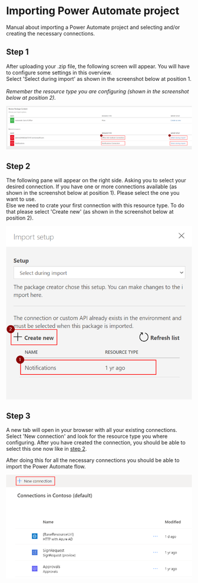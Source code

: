 # Importing Power Automate project
Manual about importing a Power Automate project and selecting and/or creating the necessary connections.

## Step 1
After uploading your .zip file, the following screen will appear.
You will have to configure some settings in this overview.<br/>
Select 'Select during import' as shown in the screenshot below at position 1.<br/>
<br/>
_Remember the resource type you are configuring (shown in the screenshot below at position 2)._

![GitHub Logo](/files/Import-SelectConnections.png)

## Step 2
The following pane will appear on the right side. Asking you to select your desired connection.
If you have one or more connections available (as shown in the screenshot below at position 1). Please select the one you want to use.<br/>
Else we need to crate your first connection with this resource type. To do that please select 'Create new' (as shown in the screenshot below at position 2).

![GitHub Logo](/files/Import-SelectConnectionAccount.png)

## Step 3
A new tab will open in your browser with all your existing connections.
Select 'New connection' and look for the resource type you where configuring.
After you have created the connection, you should be able to select this one now like in [step 2](/CreateConnectionsInImport.md#step-2).

After doing this for all the necessary connections you should be able to import the Power Automate flow.

![GitHub Logo](/files/CreateNewConnection.png)
